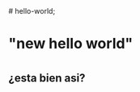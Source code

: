 <html>
# hello-world;
<head>

   <body>
<h1>"new hello world"<h1>
<h2> ¿esta bien asi?<h2>
</body>
 </head>
   </html>
